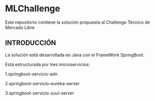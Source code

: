 # MLChallenge
 Este repositorio contiene la solución propuesta al Challenge Técnico de Mercado Libre

## INTRODUCCIÓN

La solución está desarrollada en Java con el FrameWork SpringBoot.
&nbsp;

Está estructurada por tres microservicios:
&nbsp;

1.springboot-servicio-adn
&nbsp;

2.springboot-servicio-eureka-server
&nbsp;

3.springboot-servicio-zuul-server
&nbsp;




